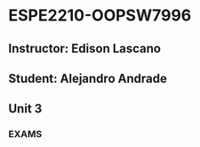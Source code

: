 # ESPE2210-OOPSW7996
## Instructor: Edison Lascano
## Student: Alejandro Andrade
## Unit 3
### EXAMS
